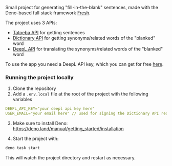 Small project for generating "fill-in-the-blank" sentences, made with the Deno-based full stack framework [Fresh](https://fresh.deno.dev/).

The project uses 3 APIs: 
- [Tatoeba API](https://en.wiki.tatoeba.org/articles/show/api#) for getting sentences
- [Dictionary API](https://dictionaryapi.dev/) for getting synonyms/related words of the "blanked" word
- [DeepL API](https://www.deepl.com/en/pro-api) for translating the synonyms/related words of the "blanked" word

To use the app you need a DeepL API key, which you can get for free [here](https://www.deepl.com/en/signup?cta=checkout).

### Running the project locally

1. Clone the repository
2. Add a `.env.local` file at the root of the project with the following variables

```yaml
DEEPL_API_KEY="your deepl api key here"
USER_EMAIL="your email here" // used for signing the Dictionary API requests
```

3. Make sure to install Deno: https://deno.land/manual/getting_started/installation

4. Start the project with:

```bash
deno task start
```

This will watch the project directory and restart as necessary.
